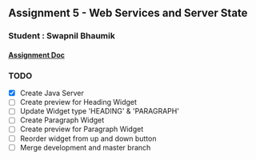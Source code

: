 ## Assignment 5 - Web Services and Server State
### Student : Swapnil Bhaumik

#### [Assignment Doc](https://docs.google.com/document/d/1_RDMRAsIR-6MY_xzbZ6HACRW98vat6j2sZmgym3MinU/edit#heading=h.ugtt3gkfyhec)

### TODO
- [x] Create Java Server
- [ ] Create preview for Heading Widget
- [ ] Update Widget type 'HEADING' & 'PARAGRAPH'
- [ ] Create Paragraph Widget
- [ ] Create preview for Paragraph Widget
- [ ] Reorder widget from up and down button
- [ ] Merge development and master branch